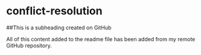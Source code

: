 # conflict-resolution

##This is a subheading created on GitHub

All of this content added to the readme file has been added from my remote GitHub repository.
